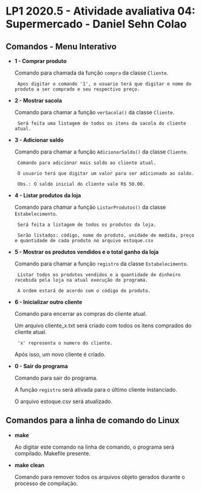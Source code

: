 # LP1 2020.5 - Atividade avaliativa 04: Supermercado - Daniel Sehn Colao

## Comandos - Menu Interativo

 * **1 - Comprar produto**
 
      Comando para chamada da função `compra` da classe `Cliente`.

        Apos digitar o comando '1', o usuario terá que digitar o nome do produto a ser comprado e seu respectivo preço.
        
 * **2 - Mostrar sacola**
      
      Comando para chamar a função `verSacola()` da classe `Cliente`.

        Será feita uma listagem de todos os itens da sacola do cliente atual.
    
 * **3 - Adicionar saldo**
 
      Comando para chamar a função `AdicionarSaldo()` da classe `Cliente`.

        Comando para adicionar mais saldo ao cliente atual.

        O usuario terá que digitar um valor para ser adicionado ao saldo.

        Obs.: O saldo inicial do cliente vale R$ 50.00.

 * **4 - Listar produtos da loja**
 
      Comando para chamar a função `ListarProdutos()` da classe `Estabelecimento`.

        Será feita a listagem de todos os produtos da loja.

        Serão listados: código, nome do produto, unidade de medida, preço e quantidade de cada produto no arquivo estoque.csv

        
 * **5 - Mostrar os produtos vendidos e o total ganho da loja**
 
      Comando para chamar a função `registro` da classe `Estabelecimento`.

        Listar todos os produtos vendidos e a quantidade de dinheiro recebida pela loja na atual execução do programa.

        A ordem estará de acordo com o código do produto.

        
 * **6 - Inicializar outro cliente**
 
      Comando para encerrar as compras do cliente atual. 

      Um arquivo cliente_x.txt será criado com todos os itens comprados do cliente atual.

        'x' representa o numero do cliente.

      Após isso, um novo cliente é criado.
         
        
 * **0 - Sair do programa**
 
      Comando para sair do programa.

      A função `registro` será ativada para o último cliente instanciado.

      O arquivo estoque.csv será atualizado. 


## Comandos para a linha de comando do Linux        
 * **make**
 
      Ao digitar este comando na linha de comando, o programa será compilado. Makefile presente.
  
 * **make clean**
 
      Comando para remover todos os arquivos objeto gerados durante o processo de compilação.
